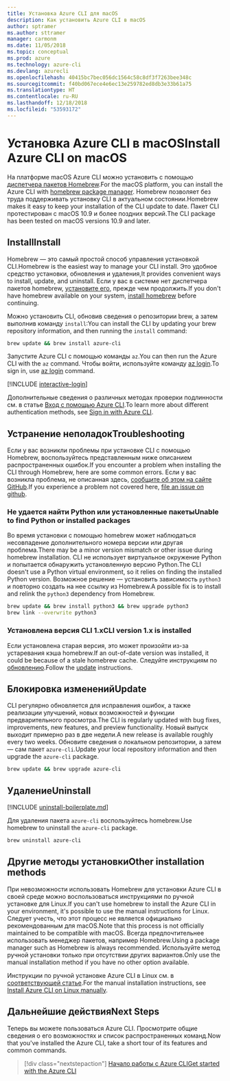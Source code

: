 ```yaml
---
title: Установка Azure CLI для macOS
description: Как установить Azure CLI в macOS
author: sptramer
ms.author: sttramer
manager: carmonm
ms.date: 11/05/2018
ms.topic: conceptual
ms.prod: azure
ms.technology: azure-cli
ms.devlang: azurecli
ms.openlocfilehash: 40415bc7bec056dc1564c58c8df3f7263bee348c
ms.sourcegitcommit: f40bd067ece4e6ec13e259782ed8db3e33b61a75
ms.translationtype: HT
ms.contentlocale: ru-RU
ms.lasthandoff: 12/18/2018
ms.locfileid: "53593172"
---
```

# <a name="install-azure-cli-on-macos"></a><span data-ttu-id="1a429-103">Установка Azure CLI в macOS</span><span class="sxs-lookup"><span data-stu-id="1a429-103">Install Azure CLI on macOS</span></span>

<span data-ttu-id="1a429-104">На платформе macOS Azure CLI можно установить с помощью [диспетчера пакетов Homebrew](https://brew.sh).</span><span class="sxs-lookup"><span data-stu-id="1a429-104">For the macOS platform, you can install the Azure CLI with [homebrew package manager](https://brew.sh).</span></span> <span data-ttu-id="1a429-105">Homebrew позволяет без труда поддерживать установку CLI в актуальном состоянии.</span><span class="sxs-lookup"><span data-stu-id="1a429-105">Homebrew makes it easy to keep your installation of the CLI update to date.</span></span> <span data-ttu-id="1a429-106">Пакет CLI протестирован с macOS 10.9 и более поздних версий.</span><span class="sxs-lookup"><span data-stu-id="1a429-106">The CLI package has been tested on macOS versions 10.9 and later.</span></span>

## <a name="install"></a><span data-ttu-id="1a429-107">Install</span><span class="sxs-lookup"><span data-stu-id="1a429-107">Install</span></span>

<span data-ttu-id="1a429-108">Homebrew — это самый простой способ управления установкой CLI.</span><span class="sxs-lookup"><span data-stu-id="1a429-108">Homebrew is the easiest way to manage your CLI install.</span></span> <span data-ttu-id="1a429-109">Это удобное средство установки, обновления и удаления,</span><span class="sxs-lookup"><span data-stu-id="1a429-109">It provides convenient ways to install, update, and uninstall.</span></span>
<span data-ttu-id="1a429-110">Если у вас в системе нет диспетчера пакетов homebrew, [установите его](https://docs.brew.sh/Installation.html), прежде чем продолжить.</span><span class="sxs-lookup"><span data-stu-id="1a429-110">If you don't have homebrew available on your system, [install homebrew](https://docs.brew.sh/Installation.html) before continuing.</span></span>

<span data-ttu-id="1a429-111">Можно установить CLI, обновив сведения о репозитории brew, а затем выполнив команду `install`:</span><span class="sxs-lookup"><span data-stu-id="1a429-111">You can install the CLI by updating your brew repository information, and then running the `install` command:</span></span>

```bash
brew update && brew install azure-cli
```

<span data-ttu-id="1a429-112">Запустите Azure CLI с помощью команды `az`.</span><span class="sxs-lookup"><span data-stu-id="1a429-112">You can then run the Azure CLI with the `az` command.</span></span> <span data-ttu-id="1a429-113">Чтобы войти, используйте команду [az login](/cli/azure/reference-index#az-login).</span><span class="sxs-lookup"><span data-stu-id="1a429-113">To sign in, use [az login](/cli/azure/reference-index#az-login) command.</span></span>

[!INCLUDE [interactive-login](includes/interactive-login.md)]

<span data-ttu-id="1a429-114">Дополнительные сведения о различных методах проверки подлинности см. в статье [Вход с помощью Azure CLI](authenticate-azure-cli.md).</span><span class="sxs-lookup"><span data-stu-id="1a429-114">To learn more about different authentication methods, see [Sign in with Azure CLI](authenticate-azure-cli.md).</span></span>

## <a name="troubleshooting"></a><span data-ttu-id="1a429-115">Устранение неполадок</span><span class="sxs-lookup"><span data-stu-id="1a429-115">Troubleshooting</span></span>

<span data-ttu-id="1a429-116">Если у вас возникли проблемы при установке CLI с помощью Homebrew, воспользуйтесь представленным ниже описанием распространенных ошибок.</span><span class="sxs-lookup"><span data-stu-id="1a429-116">If you encounter a problem when installing the CLI through Homebrew, here are some common errors.</span></span> <span data-ttu-id="1a429-117">Если у вас возникла проблема, не описанная здесь, [сообщите об этом на сайте GitHub](https://github.com/Azure/azure-cli/issues).</span><span class="sxs-lookup"><span data-stu-id="1a429-117">If you experience a problem not covered here, [file an issue on github](https://github.com/Azure/azure-cli/issues).</span></span>

### <a name="unable-to-find-python-or-installed-packages"></a><span data-ttu-id="1a429-118">Не удается найти Python или установленные пакеты</span><span class="sxs-lookup"><span data-stu-id="1a429-118">Unable to find Python or installed packages</span></span>

<span data-ttu-id="1a429-119">Во время установки с помощью homebrew может наблюдаться несовпадение дополнительного номера версии или другая проблема.</span><span class="sxs-lookup"><span data-stu-id="1a429-119">There may be a minor version mismatch or other issue during homebrew installation.</span></span> <span data-ttu-id="1a429-120">CLI не использует виртуальное окружение Python и попытается обнаружить установленную версию Python.</span><span class="sxs-lookup"><span data-stu-id="1a429-120">The CLI doesn't use a Python virtual environment, so it relies on finding the installed Python version.</span></span> <span data-ttu-id="1a429-121">Возможное решение — установить зависимость `python3` и повторно создать на нее ссылку из Homebrew.</span><span class="sxs-lookup"><span data-stu-id="1a429-121">A possible fix is to install and relink the `python3` dependency from Homebrew.</span></span>

```bash
brew update && brew install python3 && brew upgrade python3
brew link --overwrite python3
```

### <a name="cli-version-1x-is-installed"></a><span data-ttu-id="1a429-122">Установлена версия CLI 1.x</span><span class="sxs-lookup"><span data-stu-id="1a429-122">CLI version 1.x is installed</span></span>

<span data-ttu-id="1a429-123">Если установлена старая версия, это может произойти из-за устаревания кэша homebrew.</span><span class="sxs-lookup"><span data-stu-id="1a429-123">If an out-of-date version was installed, it could be because of a stale homebrew cache.</span></span> <span data-ttu-id="1a429-124">Следуйте инструкциям по [обновлению](#Update).</span><span class="sxs-lookup"><span data-stu-id="1a429-124">Follow the [update](#Update) instructions.</span></span>

## <a name="update"></a><span data-ttu-id="1a429-125">Блокировка изменений</span><span class="sxs-lookup"><span data-stu-id="1a429-125">Update</span></span>

<span data-ttu-id="1a429-126">CLI регулярно обновляется для исправления ошибок, а также реализации улучшений, новых возможностей и функции предварительного просмотра.</span><span class="sxs-lookup"><span data-stu-id="1a429-126">The CLI is regularly updated with bug fixes, improvements, new features, and preview functionality.</span></span> <span data-ttu-id="1a429-127">Новый выпуск выходит примерно раз в две недели.</span><span class="sxs-lookup"><span data-stu-id="1a429-127">A new release is available roughly every two weeks.</span></span> <span data-ttu-id="1a429-128">Обновите сведения о локальном репозитории, а затем — сам пакет `azure-cli`.</span><span class="sxs-lookup"><span data-stu-id="1a429-128">Update your local repository information and then upgrade the `azure-cli` package.</span></span>

```bash
brew update && brew upgrade azure-cli
```

## <a name="uninstall"></a><span data-ttu-id="1a429-129">Удаление</span><span class="sxs-lookup"><span data-stu-id="1a429-129">Uninstall</span></span>

[!INCLUDE [uninstall-boilerplate.md](includes/uninstall-boilerplate.md)]

<span data-ttu-id="1a429-130">Для удаления пакета `azure-cli` воспользуйтесь homebrew.</span><span class="sxs-lookup"><span data-stu-id="1a429-130">Use homebrew to uninstall the `azure-cli` package.</span></span>

```bash
brew uninstall azure-cli
```

## <a name="other-installation-methods"></a><span data-ttu-id="1a429-131">Другие методы установки</span><span class="sxs-lookup"><span data-stu-id="1a429-131">Other installation methods</span></span>

<span data-ttu-id="1a429-132">При невозможности использовать Homebrew для установки Azure CLI в своей среде можно воспользоваться инструкциями по ручной установке для Linux.</span><span class="sxs-lookup"><span data-stu-id="1a429-132">If you can't use homebrew to install the Azure CLI in your environment, it's possible to use the manual instructions for Linux.</span></span> <span data-ttu-id="1a429-133">Следует учесть, что этот процесс не является официально рекомендованным для macOS.</span><span class="sxs-lookup"><span data-stu-id="1a429-133">Note that this process is not officially maintained to be compatible with macOS.</span></span> <span data-ttu-id="1a429-134">Всегда предпочтительнее использовать менеджер пакетов, например Homebrew.</span><span class="sxs-lookup"><span data-stu-id="1a429-134">Using a package manager such as Homebrew is always recommended.</span></span> <span data-ttu-id="1a429-135">Используйте метод ручной установки только при отсутствии других вариантов.</span><span class="sxs-lookup"><span data-stu-id="1a429-135">Only use the manual installation method if you have no other option available.</span></span>

<span data-ttu-id="1a429-136">Инструкции по ручной установке Azure CLI в Linux см. в [соответствующей статье](install-azure-cli-linux.md).</span><span class="sxs-lookup"><span data-stu-id="1a429-136">For the manual installation instructions, see [Install Azure CLI on Linux manually](install-azure-cli-linux.md).</span></span>

## <a name="next-steps"></a><span data-ttu-id="1a429-137">Дальнейшие действия</span><span class="sxs-lookup"><span data-stu-id="1a429-137">Next Steps</span></span>

<span data-ttu-id="1a429-138">Теперь вы можете пользоваться Azure CLI. Просмотрите общие сведения о его возможностях и список распространенных команд.</span><span class="sxs-lookup"><span data-stu-id="1a429-138">Now that you've installed the Azure CLI, take a short tour of its features and common commands.</span></span>

> [!div class="nextstepaction"]
> [<span data-ttu-id="1a429-139">Начало работы с Azure CLI</span><span class="sxs-lookup"><span data-stu-id="1a429-139">Get started with the Azure CLI</span></span>](get-started-with-azure-cli.md)
